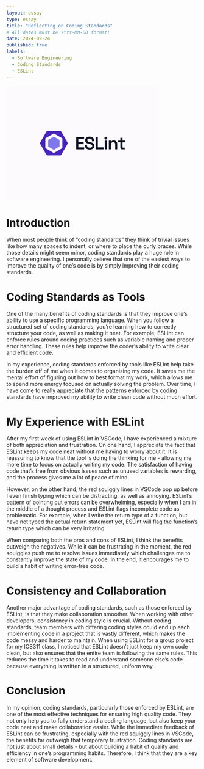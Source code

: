 ```yaml
---
layout: essay
type: essay
title: "Reflecting on Coding Standards"
# All dates must be YYYY-MM-DD format!
date: 2024-09-24
published: true
labels:
  - Software Engineering
  - Coding Standards
  - ESLint
---
```


<img width="400px" class="rounded float-start pe-4" src="../img/eslint-logo-animation.gif">

# Introduction 
  When most people think of “coding standards” they think of trivial issues like how many spaces to indent, or where to place the curly braces. While those details might seem minor, coding standards play a huge role in software engineering. I personally believe that one of the easiest ways to improve the quality of one’s code is by simply improving their coding standards. 

# Coding Standards as Tools
  One of the many benefits of coding standards is that they improve one’s ability to use a specific programming language. When you follow a structured set of coding standards, you’re learning how to correctly structure your code, as well as making it neat. For example, ESLint can enforce rules around coding practices such as variable naming and proper error handling. These rules help improve the coder’s ability to write clear and efficient code.

  In my experience, coding standards enforced by tools like ESLint help take the burden off of me when it comes to organizing my code. It saves me the mental effort of figuring out how to best format my work, which allows me to spend more energy focused on actually solving the problem. Over time, I have come to really appreciate that the patterns enforced by coding standards have improved my ability to write clean code without much effort. 

# My Experience with ESLint
  After my first week of using ESLint in VSCode, I have experienced a mixture of both appreciation and frustration. On one hand, I appreciate the fact that ESLint keeps my code neat without me having to worry about it. It is reassuring to know that the tool is doing the thinking for me - allowing me more time to focus on actually writing my code. The satisfaction of having code that’s free from obvious issues such as unused variables is rewarding, and the process gives me a lot of peace of mind. 

  However, on the other hand, the red squiggly lines in VSCode pop up before I even finish typing which can be distracting, as well as annoying. ESLint’s pattern of pointing out errors can be overwhelming, especially when I am in the middle of a thought process and ESLint flags incomplete code as problematic. For example, when I write the return type of a function, but have not typed the actual return statement yet, ESLint will flag the function’s return type which can be very irritating.

  When comparing both the pros and cons of ESLint, I think the benefits outweigh the negatives. While it can be frustrating in the moment, the red squiggles push me to resolve issues immediately which challenges me to constantly improve the state of my code. In the end, it encourages me to build a habit of writing error-free code. 

# Consistency and Collaboration
  Another major advantage of coding standards, such as those enforced by ESLint, is that they make collaboration smoother. When working with other developers, consistency in coding style is crucial. Without coding standards, team members with differing coding styles could end up each implementing code in a project that is vastly different, which makes the code messy and harder to maintain. When using ESLint for a group project for my ICS311 class, I noticed that ESLint doesn’t just keep my own code clean, but also ensures that the entire team is following the same rules. This reduces the time it takes to read and understand someone else’s code because everything is written in a structured, uniform way. 

# Conclusion 
  In my opinion, coding standards, particularly those enforced by ESLint, are one of the most effective techniques for ensuring high quality code. They not only help you to fully understand a coding language, but also keep your code neat and make collaboration easier. While the immediate feedback of ESLint can be frustrating, especially with the red squiggly lines in VSCode, the benefits far outweigh that temporary frustration. Coding standards are not just about small details - but about building a habit of quality and efficiency in one’s programming habits. Therefore, I think that they are a key element of software development. 
